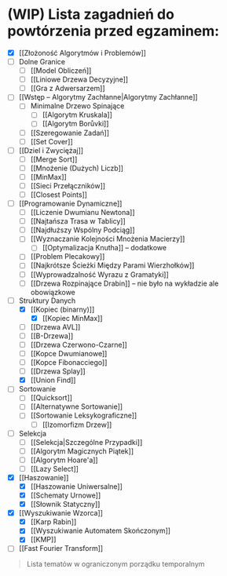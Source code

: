 # (WIP) Lista zagadnień do powtórzenia przed egzaminem:

- [x] [[Złożoność Algorytmów i Problemów]]
- [ ] Dolne Granice
	- [ ] [[Model Obliczeń]]
	- [ ] [[Liniowe Drzewa Decyzyjne]]
	- [ ] [[Gra z Adwersarzem]]
- [ ] [[Wstęp – Algorytmy Zachłanne|Algorytmy Zachłanne]]
	- [ ] Minimalne Drzewo Spinające
		- [ ] [[Algorytm Kruskala]]
		- [ ] [[Algorytm Borůvki]]
	- [ ] [[Szeregowanie Zadań]]
	- [ ] [[Set Cover]]
- [ ] [[Dziel i Zwyciężaj]]
	- [ ] [[Merge Sort]]
	- [ ] [[Mnożenie (Dużych) Liczb]]
	- [ ] [[MinMax]]
	- [ ] [[Sieci Przełączników]]
	- [ ] [[Closest Points]]
- [ ] [[Programowanie Dynamiczne]]
	- [ ] [[Liczenie Dwumianu Newtona]]
	- [ ] [[Najtańsza Trasa w Tablicy]]
	- [ ] [[Najdłuższy Wspólny Podciąg]]
	- [ ] [[Wyznaczanie Kolejności Mnożenia Macierzy]]
		- [ ] [[Optymalizacja Knutha]] – dodatkowe
	- [ ] [[Problem Plecakowy]]
	- [ ] [[Najkrótsze Ścieżki Między Parami Wierzhołków]]
	- [ ] [[Wyprowadzalność Wyrazu z Gramatyki]]
	- [ ] [[Drzewa Rozpinające Drabin]] – nie było na wykładzie ale obowiązkowe
- [ ] Struktury Danych
	- [x] [[Kopiec (binarny)]]
		- [x] [[Kopiec MinMax]]
	- [ ] [[Drzewa AVL]]
	- [ ] [[B-Drzewa]]
	- [ ] [[Drzewa Czerwono-Czarne]]
	- [ ] [[Kopce Dwumianowe]]
	- [ ] [[Kopce Fibonacciego]]
	- [ ] [[Drzewa Splay]]
	- [x] [[Union Find]]
- [ ] Sortowanie
	- [ ] [[Quicksort]]
	- [ ] [[Alternatywne Sortowanie]]
	- [ ] [[Sortowanie Leksykograficzne]]
		- [ ] [[Izomorfizm Drzew]]
- [ ] Selekcja
	- [ ] [[Selekcja|Szczególne Przypadki]]
	- [ ] [[Algorytm Magicznych Piątek]]
	- [ ] [[Algorytm Hoare'a]]
	- [ ] [[Lazy Select]]
- [x] [[Haszowanie]]
	- [x] [[Haszowanie Uniwersalne]]
	- [x] [[Schematy Urnowe]]
	- [x] [[Słownik Statyczny]]
- [x] [[Wyszukiwanie Wzorca]]
	- [x] [[Karp Rabin]]
	- [x] [[Wyszukiwanie Automatem Skończonym]]
	- [x] [[KMP]]
- [ ] [[Fast Fourier Transform]]

> Lista tematów w ograniczonym porządku temporalnym
